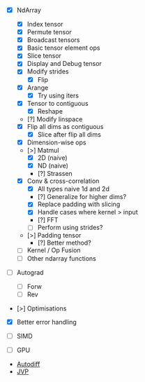 - [x] NdArray
  - [x] Index tensor
  - [x] Permute tensor
  - [x] Broadcast tensors
  - [x] Basic tensor element ops
  - [x] Slice tensor
  - [x] Display and Debug tensor
  - [x] Modify strides 
    - [x] Flip
  - [x] Arange
    - [x] Try using iters
  - [x] Tensor to contiguous
    - [x] Reshape
  - [?] Modify linspace
  - [x] Flip all dims as contiguous
    - [x] Slice after flip all dims
  - [x] Dimension-wise ops
  - [>] Matmul
    - [x] 2D (naive)
    - [x] ND (naive)
    - [?] Strassen
  - [x] Conv & cross-correlation
    - [x] All types naive 1d and 2d
    - [?] Generalize for higher dims?
    - [x] Replace padding with slicing 
    - [x] Handle cases where kernel > input
    - [?] FFT
    - [ ] Perform using strides?

  - [>] Padding tensor
    - [?] Better method? 

  - [ ] Kernel / Op Fusion
  - [ ] Other ndarray functions

- [ ] Autograd
    - [ ] Forw
    - [ ] Rev

- [>] Optimisations
- [x] Better error handling

- [ ] SIMD
- [ ] GPU

- [Autodiff](https://youtu.be/wG_nF1awSSY?si=slOvMRQPDW9ex_hE)
- [JVP](https://youtu.be/caoeihy9kLo?si=BGE7iPIcNaXAjYbZ)

